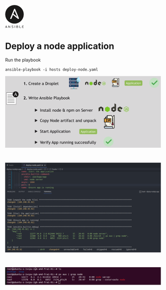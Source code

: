 <img width="60" src="../images/ansible.svg"/>

# Deploy a node application 

Run the playbook

    ansible-playbook -i hosts deploy-node.yaml

![Image](../images/deploy-node-app.png)

<br>

![Image](../images/deployed-node-app.png)

<br>

![Image](../images/check-node-on-remote.png)